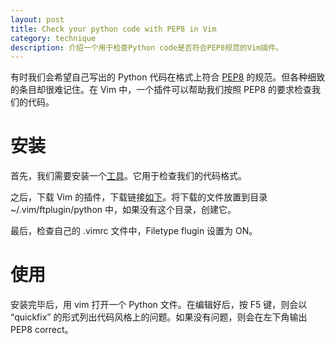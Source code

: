 ```yaml
---
layout: post
title: Check your python code with PEP8 in Vim
category: technique
description: 介绍一个用于检查Python code是否符合PEP8规范的Vim插件。
---
```


有时我们会希望自己写出的 Python 代码在格式上符合 [PEP8][PEP8_link] 的规范。但各种细致的条目却很难记住。在 Vim 中，一个插件可以帮助我们按照 PEP8 的要求检查我们的代码。

# 安装
首先，我们需要安装一个[工具][tool_link]。它用于检查我们的代码格式。

之后，下载 Vim 的插件，下载链接[如下][vim_pep8]。将下载的文件放置到目录 ~/.vim/ftplugin/python 中，如果没有这个目录，创建它。

最后，检查自己的 .vimrc 文件中，Filetype flugin 设置为 ON。

# 使用
安装完毕后，用 vim 打开一个 Python 文件。在编辑好后，按 F5 键，则会以 “quickfix” 的形式列出代码风格上的问题。如果没有问题，则会在左下角输出 PEP8 correct。

[PEP8_link]: http://www.python.org/dev/peps/pep-0008/ "PEP8"
[tool_link]: http://github.com/cburroughs/pep8.py "pep8 module"
[vim_pep8]: http://www.vim.org/scripts/script.php?script_id=2914 "Vim-pep8"
